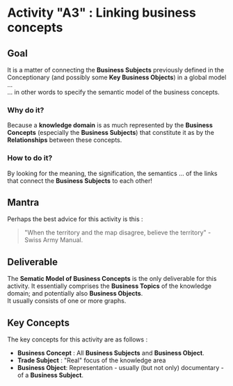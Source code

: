 # Activity "A3" : Linking business concepts 

## Goal
It is a matter of connecting the __Business Subjects__ previously defined in the Conceptionary (and possibly some __Key Business Objects__) in a global model ...   
... in other words to specify the semantic model of the business concepts.

### Why do it?
Because a __knowledge domain__ is as much represented by the __Business Concepts__ (especially the __Business Subjects__) that constitute it as by the __Relationships__ between these concepts.

### How to do it?
By looking for the meaning, the signification, the semantics ... of the links that connect the __Business Subjects__ to each other!

## Mantra
Perhaps the best advice for this activity is this : 
> "When the territory and the map disagree, believe the territory" - Swiss Army Manual. 

## Deliverable
The __Sematic Model of Business Concepts__ is the only deliverable for this activity. It essentially comprises the __Business Topics__ of the knowledge domain; and potentially also __Business Objects__.   
It usually consists of one or more graphs.
 
## Key Concepts
The key concepts for this activity are as follows : 
* __Business Concept__ : All __Business Subjects__ and __Business Object__.
* __Trade Subject__ : "Real" focus of the knowledge area
* __Business Object__: Representation - usually (but not only) documentary - of a __Business Subject__.


